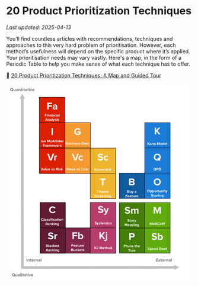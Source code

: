 # 20 Product Prioritization Techniques

_Last updated: 2025-04-13_

You’ll find countless articles with recommendations, techniques and approaches to this very hard problem of prioritisation. However, each method’s usefulness will depend on the specific product where it’s applied. Your prioritisation needs may vary vastly. Here's a map, in the form of a Periodic Table to help you make sense of what each technique has to offer.

📄 [20 Product Prioritization Techniques: A Map and Guided Tour](https://foldingburritos.com/blog/product-prioritization-techniques/)

![Periodic Table](../../images/periodic-table.png)